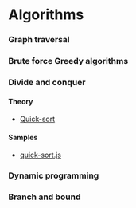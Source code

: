 # Algorithms
### Graph traversal
### Brute force Greedy algorithms
### Divide and conquer
#### Theory
* [Quick-sort](https://www.nczonline.net/blog/2012/11/27/computer-science-in-javascript-quicksort/) 
#### Samples
* [quick-sort.js](https://github.com/khdevnet/algorithms/blob/master/sort/quick-sort.js)
### Dynamic programming
### Branch and bound
